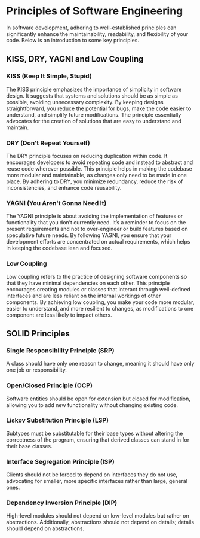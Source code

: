 # Principles of Software Engineering
In software development, adhering to well-established principles can significantly enhance the maintainability, readability, and flexibility of your code. Below is an introduction to some key principles.

## KISS, DRY, YAGNI and Low Coupling
### KISS (Keep It Simple, Stupid)
The KISS principle emphasizes the importance of simplicity in software design. It suggests that systems and solutions should be as simple as possible, avoiding unnecessary complexity. By keeping designs straightforward, you reduce the potential for bugs, make the code easier to understand, and simplify future modifications. The principle essentially advocates for the creation of solutions that are easy to understand and maintain.

### DRY (Don't Repeat Yourself)
The DRY principle focuses on reducing duplication within code. It encourages developers to avoid repeating code and instead to abstract and reuse code wherever possible. This principle helps in making the codebase more modular and maintainable, as changes only need to be made in one place. By adhering to DRY, you minimize redundancy, reduce the risk of inconsistencies, and enhance code reusability.

### YAGNI (You Aren't Gonna Need It)
The YAGNI principle is about avoiding the implementation of features or functionality that you don’t currently need. It’s a reminder to focus on the present requirements and not to over-engineer or build features based on speculative future needs. By following YAGNI, you ensure that your development efforts are concentrated on actual requirements, which helps in keeping the codebase lean and focused.

### Low Coupling
Low coupling refers to the practice of designing software components so that they have minimal dependencies on each other. This principle encourages creating modules or classes that interact through well-defined interfaces and are less reliant on the internal workings of other components. By achieving low coupling, you make your code more modular, easier to understand, and more resilient to changes, as modifications to one component are less likely to impact others.

## SOLID Principles
### Single Responsibility Principle (SRP)
A class should have only one reason to change, meaning it should have only one job or responsibility.

### Open/Closed Principle (OCP)
Software entities should be open for extension but closed for modification, allowing you to add new functionality without changing existing code.

### Liskov Substitution Principle (LSP)
Subtypes must be substitutable for their base types without altering the correctness of the program, ensuring that derived classes can stand in for their base classes.

### Interface Segregation Principle (ISP)
Clients should not be forced to depend on interfaces they do not use, advocating for smaller, more specific interfaces rather than large, general ones.

### Dependency Inversion Principle (DIP)
High-level modules should not depend on low-level modules but rather on abstractions. Additionally, abstractions should not depend on details; details should depend on abstractions.
